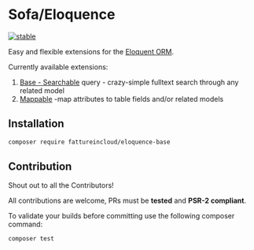# Sofa/Eloquence

[![stable](https://poser.pugx.org/fattureincloud/eloquence-base/v/stable.svg)](https://packagist.org/packages/fattureincloud/eloquence-base)

Easy and flexible extensions for the [Eloquent ORM](https://laravel.com/docs/eloquent).

Currently available extensions:

1. [Base - Searchable](https://github.com/fattureincloud/eloquence-base) query - crazy-simple fulltext search through any related model 
2. [Mappable](https://github.com/fattureincloud/eloquence-mappable) -map attributes to table fields and/or related models

## Installation

```bash
composer require fattureincloud/eloquence-base
```

## Contribution

Shout out to all the Contributors!

All contributions are welcome, PRs must be **tested** and **PSR-2 compliant**.

To validate your builds before committing use the following composer command:
```bash
composer test
```
